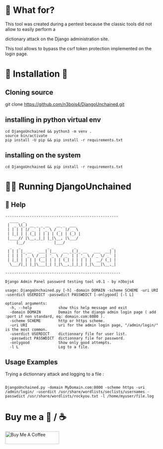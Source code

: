 # 🤔 What for?

This tool was created during a pentest because the classic tools did not allow to easily perform a 

dictionary attack on the Django administration site.

This tool allows to bypass the csrf token protection implemented on the login page.

# 📐 Installation 📏

## Cloning source
git clone https://github.com/n3bojs4/DjangoUnchained.git


## installing in python virtual env
```
cd DjangoUnchained && python3 -m venv .
source bin/activate
pip install -U pip && pip install -r requirements.txt
```
## installing on the system
```
cd DjangoUnchained && pip install -r requirements.txt

```

# 🏃‍♀️ Running DjangoUnchained

## 📕 Help

```
---------------------------------------------------
  ____  _                                         
 |  _ \(_) __ _ _ __   __ _  ___                  
 | | | | |/ _` | '_ \ / _` |/ _ \                 
 | |_| | | (_| | | | | (_| | (_) |                
 |____// |\__,_|_| |_|\__, |\___/                 
     |__/             |___/                       
  _   _            _           _                _ 
 | | | |_ __   ___| |__   __ _(_)_ __   ___  __| |
 | | | | '_ \ / __| '_ \ / _` | | '_ \ / _ \/ _` |
 | |_| | | | | (__| | | | (_| | | | | |  __/ (_| |
  \___/|_| |_|\___|_| |_|\__,_|_|_| |_|\___|\__,_|

----------------------------------------------------                                                  

Django Admin Panel password testing tool v0.1 - by n3bojs4   
     
usage: DjangoUnchained.py [-h] -domain DOMAIN -scheme SCHEME -uri URI -userdict USERDICT -passwdict PASSWDICT [-onlygood] [-l L]

optional arguments:
  -h, --help            show this help message and exit
  -domain DOMAIN        Domain for the django admin login page ( add :port if non standard, eq: domain.com:8000 ).
  -scheme SCHEME        http or https scheme.
  -uri URI              uri for the admin login page, "/admin/login/" is the most common.
  -userdict USERDICT    dictionnary file for user list.
  -passwdict PASSWDICT  dictionnary file for password.
  -onlygood             Show only good attempts.
  -l L                  Log to a file.

```

## Usage Examples

Trying a dictionnary attack and logging to a file :


```

DjangoUnchained.py -domain MyDomain.com:8000 -scheme https -uri /admin/login/ -userdict /usr/share/wordlists/seclists/usernames -passwdict /usr/share/wordlists/rockyou.txt -l /home/myuser/file.log

```

# Buy me a 🍺 / ☕

<a href="https://www.buymeacoffee.com/n3bojs4z" target="_blank"><img src="https://cdn.buymeacoffee.com/buttons/default-orange.png" alt="Buy Me A Coffee" height="41" width="174"></a>
